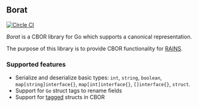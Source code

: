 ## Borat
[![Circle CI](https://circleci.com/gh/rayhaanj/borat.svg?style=shield&circle-token=:circle-token)](https://circleci.com/gh/rayhaanj/borat)



*Borat* is a CBOR library for Go which supports a canonical representation.

The purpose of this library is to provide CBOR functionality for [RAINS](https://github.com/netsec-ethz/rains).

### Supported features

* Serialize and deserialize basic types: `int`, `string`, `boolean`, `map[string]interface{}`, `map[int]interface{}`, `[]interface{}`, `struct`.
* Support for `Go` struct tags to rename fields
* Support for [tagged](https://tools.ietf.org/html/rfc7049#section-2.4) structs in CBOR

